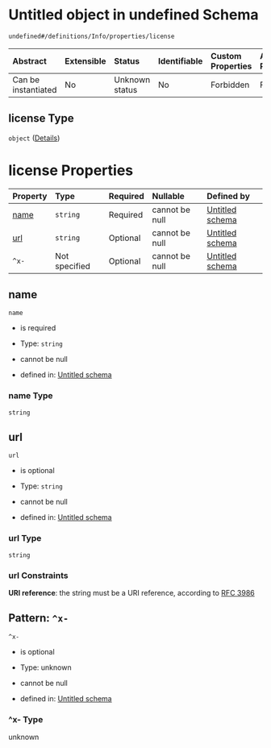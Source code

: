 # Untitled object in undefined Schema

```txt
undefined#/definitions/Info/properties/license
```



| Abstract            | Extensible | Status         | Identifiable | Custom Properties | Additional Properties | Access Restrictions | Defined In                                                      |
| :------------------ | :--------- | :------------- | :----------- | :---------------- | :-------------------- | :------------------ | :-------------------------------------------------------------- |
| Can be instantiated | No         | Unknown status | No           | Forbidden         | Forbidden             | none                | [def.schema.json*](json/def.schema.json "open original schema") |

## license Type

`object` ([Details](def-definitions-info-properties-license.md))

# license Properties

| Property      | Type          | Required | Nullable       | Defined by                                                                                                                                                |
| :------------ | :------------ | :------- | :------------- | :-------------------------------------------------------------------------------------------------------------------------------------------------------- |
| [name](#name) | `string`      | Required | cannot be null | [Untitled schema](def-definitions-info-properties-license-properties-name.md "undefined#/definitions/Info/properties/license/properties/name")            |
| [url](#url)   | `string`      | Optional | cannot be null | [Untitled schema](def-definitions-info-properties-license-properties-url.md "undefined#/definitions/Info/properties/license/properties/url")              |
| `^x-`         | Not specified | Optional | cannot be null | [Untitled schema](def-definitions-info-properties-license-patternproperties-x-.md "undefined#/definitions/Info/properties/license/patternProperties/^x-") |

## name



`name`

*   is required

*   Type: `string`

*   cannot be null

*   defined in: [Untitled schema](def-definitions-info-properties-license-properties-name.md "undefined#/definitions/Info/properties/license/properties/name")

### name Type

`string`

## url



`url`

*   is optional

*   Type: `string`

*   cannot be null

*   defined in: [Untitled schema](def-definitions-info-properties-license-properties-url.md "undefined#/definitions/Info/properties/license/properties/url")

### url Type

`string`

### url Constraints

**URI reference**: the string must be a URI reference, according to [RFC 3986](https://tools.ietf.org/html/rfc3986 "check the specification")

## Pattern: `^x-`



`^x-`

*   is optional

*   Type: unknown

*   cannot be null

*   defined in: [Untitled schema](def-definitions-info-properties-license-patternproperties-x-.md "undefined#/definitions/Info/properties/license/patternProperties/^x-")

### ^x- Type

unknown
